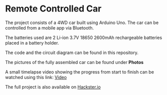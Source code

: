 # Remote Controlled Car
The project consists of a 4WD car built using Arduino Uno. The car can be controlled from a mobile app via Bluetooth.

The batteries used are 2 Li-ion 3.7V 18650 2600mAh rechargeable batteries placed in a battery holder.

The code and the circuit diagram can be found in this repository.

The pictures of the fully assembled car can be found under **Photos**

A small timelapse video showing the progress from start to finish can be watched using this link: [Video](https://www.youtube.com/watch?v=5Ym_Qg22HTw&ab_channel=GeorgesElkassouf)

The full project is also available on [Hackster.io](https://www.hackster.io/388732/4wd-bluetooth-controlled-car-225437)
